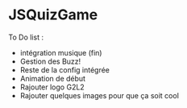 # JSQuizGame

To Do list : 
- intégration musique (fin)
- Gestion des Buzz!
- Reste de la config intégrée
- Animation de début
- Rajouter logo G2L2
- Rajouter quelques images pour que ça soit cool
